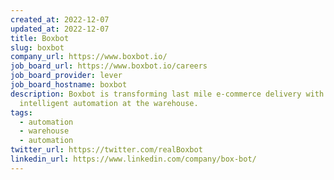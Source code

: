 ```yaml
---
created_at: 2022-12-07
updated_at: 2022-12-07
title: Boxbot
slug: boxbot
company_url: https://www.boxbot.io/
job_board_url: https://www.boxbot.io/careers
job_board_provider: lever
job_board_hostname: boxbot
description: Boxbot is transforming last mile e-commerce delivery with
  intelligent automation at the warehouse.
tags:
  - automation
  - warehouse
  - automation
twitter_url: https://twitter.com/realBoxbot
linkedin_url: https://www.linkedin.com/company/box-bot/
---
```

